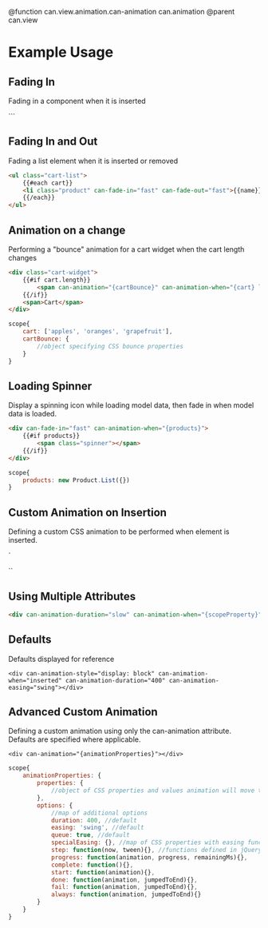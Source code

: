 @function can.view.animation.can-animation can.animation
@parent can.view

# Example Usage

## Fading In
Fading in a component when it is inserted

`<app-component can-fade-in="slow"></app-component>``

## Fading In and Out
Fading a list element when it is inserted or removed

```html
<ul class="cart-list">
    {{#each cart}}
    <li class="product" can-fade-in="fast" can-fade-out="fast">{{name}}</li>
    {{/each}}
</ul>
```

## Animation on a change
Performing a "bounce" animation for a cart widget when the cart length changes

```html
<div class="cart-widget">
    {{#if cart.length}}
        <span can-animation="{cartBounce}" can-animation-when="{cart} length" class="cart-number">{{cart.length}}</span>
    {{/if}}
    <span>Cart</span>
</div>
```

```javascript
scope{
    cart: ['apples', 'oranges', 'grapefruit'],
    cartBounce: {
        //object specifying CSS bounce properties
    }
}
```

## Loading Spinner
Display a spinning icon while loading model data, then fade in when model data is loaded.

```html
<div can-fade-in="fast" can-animation-when="{products}">
    {{#if products}}
        <span class="spinner"></span>
    {{/if}}
</div>
```

```javascript
scope{
    products: new Product.List({})
}
```

## Custom Animation on Insertion
Defining a custom CSS animation to be performed when element is inserted.

`<div can-animation-inserted="{cssProperties}"></div>``

## Using Multiple Attributes

```html
<div can-animation-duration="slow" can-animation-when="{scopeProperty}" can-animation-start="startFunction" can-animation-complete="completeFunction"></div>
```

## Defaults
Defaults displayed for reference

`<div can-animation-style="display: block" can-animation-when="inserted" can-animation-duration="400" can-animation-easing="swing"></div>`

## Advanced Custom Animation
Defining a custom animation using only the can-animation attribute. Defaults are specified where applicable.

`<div can-animation="{animationProperties}"></div>`

```javascript
scope{
    animationProperties: {
        properties: {  
            //object of CSS properties and values animation will move toward
        },
        options: {
            //map of additional options
            duration: 400, //default
            easing: 'swing', //default
            queue: true, //default
            specialEasing: {}, //map of CSS properties with easing functions
            step: function(now, tween){}, //functions defined in jQuery animate
            progress: function(animation, progress, remainingMs){},
            complete: function(){},
            start: function(animation){},
            done: function(animation, jumpedToEnd){},
            fail: function(animation, jumpedToEnd){},
            always: function(animation, jumpedToEnd){}
        }
    }
}
```


